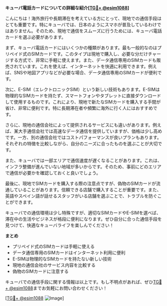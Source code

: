 **キューバ電話カードについての詳細な紹介[[TG💪+ @esim1088](https://t.me/s/esim1088)]**

こんにちは！海外旅行や長期滞在を考えている方にとって、現地での通信手段はとても重要です。特にキューバでは、日本のようにスマホが普及しているわけではありません。そのため、現地で通信をスムーズに行うためには、キューバ電話カードを選ぶ必要があります。

まず、キューバ電話カードにはいくつかの種類があります。最も一般的なのはプリペイド式のSIMカードです。このタイプは現地で購入し、必要な分だけチャージする方式で、非常に手軽に使えます。また、データ通信専用のSIMカードも販売されています。これを使えば、インターネットを快適に利用できます。例えば、SNSや地図アプリなどが必要な場合、データ通信専用のSIMカードが便利です。

次に、E-SIM（エレクトロニックSIM）という新しい技術もあります。E-SIMは物理的なSIMカードを持たず、スマートフォンやタブレットに直接ダウンロードして使用するものです。これにより、現地で新たなSIMカードを購入する手間が省け、非常に便利です。特に長期滞在者や頻繁に海外に行く人にはおすすめです。

さらに、現地の通信会社によって提供されるサービスにも違いがあります。例えば、某大手通信会社では高速なデータ通信を提供していますが、価格は少し高めです。一方、別の通信会社ではコストパフォーマンスが良いプランもあります。それぞれの特徴を比較しながら、自分のニーズに合ったものを選ぶことが大切です。

また、キューバでは一部エリアで通信速度が遅くなることがあります。これは、インフラ整備が進んでいない地域が多いからです。そのため、事前にどのエリアで通信が必要かを確認しておくと良いでしょう。

最後に、現地でSIMカードを購入する際の注意点ですが、偽物のSIMカードが流通していることがあります。信頼できる店舗で購入することが重要です。また、英語やスペイン語が話せるスタッフがいる店舗を選ぶことで、トラブルを防ぐことができます。

キューバでの通信環境は少し特殊ですが、適切なSIMカードやE-SIMを選べば、滞在中の生活やビジネスが格段に便利になります。ぜひ自分に合った通信手段を見つけて、快適なキューバライフを楽しんでください！

**まとめ**
- プリペイド式のSIMカードは手軽に使える
- データ通信専用のSIMカードはインターネット利用に便利
- E-SIMは物理的なSIMカードを持たない新しい技術
- 現地の通信会社のサービス内容を比較する
- 偽物のSIMカードに注意する

キューバでの通信手段に関する情報は以上です。もし不明点があれば、ぜひ[TG💪+ @esim1088](https://t.me/s/esim1088)までお気軽にお問い合わせください！

[[TG💪+ @esim1088](https://t.me/s/esim1088) ![Image](https://i.postimg.cc/Y0z9fWf4/image.png)]